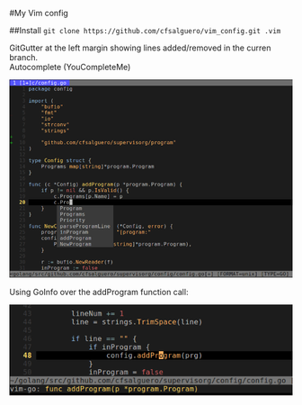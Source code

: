 #My Vim config
  
##Install 
`git clone https://github.com/cfsalguero/vim_config.git .vim`

GitGutter at the left margin showing lines added/removed in the curren branch.  
Autocomplete (YouCompleteMe)  

![img1](pictures/snapshot68.png "GitGutter + Autocomplete")

Using GoInfo over the addProgram function call:  

![img2](pictures/snapshot69.png "GoInfo")

